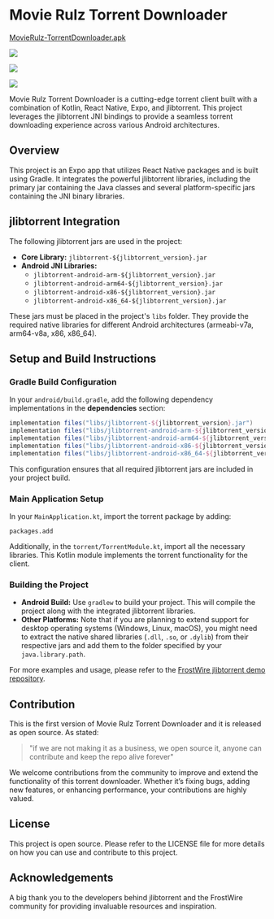 # Movie Rulz Torrent Downloader


[MovieRulz-TorrentDownloader.apk](assets/20250331_155814_app-release.apk)

![](assets/20250331_155326_1.jpg)

![](assets/20250331_155449_2.jpg)

![](assets/20250331_155647_3.jpg)

Movie Rulz Torrent Downloader is a cutting-edge torrent client built with a combination of Kotlin, React Native, Expo, and jlibtorrent. This project leverages the jlibtorrent JNI bindings to provide a seamless torrent downloading experience across various Android architectures.

## Overview

This project is an Expo app that utilizes React Native packages and is built using Gradle. It integrates the powerful jlibtorrent libraries, including the primary jar containing the Java classes and several platform-specific jars containing the JNI binary libraries.

## jlibtorrent Integration

The following jlibtorrent jars are used in the project:

- **Core Library:** `jlibtorrent-${jlibtorrent_version}.jar`
- **Android JNI Libraries:**
  - `jlibtorrent-android-arm-${jlibtorrent_version}.jar`
  - `jlibtorrent-android-arm64-${jlibtorrent_version}.jar`
  - `jlibtorrent-android-x86-${jlibtorrent_version}.jar`
  - `jlibtorrent-android-x86_64-${jlibtorrent_version}.jar`

These jars must be placed in the project's `libs` folder. They provide the required native libraries for different Android architectures (armeabi-v7a, arm64-v8a, x86, x86_64).

## Setup and Build Instructions

### Gradle Build Configuration

In your `android/build.gradle`, add the following dependency implementations in the **dependencies** section:

```gradle
implementation files("libs/jlibtorrent-${jlibtorrent_version}.jar")
implementation files("libs/jlibtorrent-android-arm-${jlibtorrent_version}.jar")
implementation files("libs/jlibtorrent-android-arm64-${jlibtorrent_version}.jar")
implementation files("libs/jlibtorrent-android-x86-${jlibtorrent_version}.jar")
implementation files("libs/jlibtorrent-android-x86_64-${jlibtorrent_version}.jar")
```

This configuration ensures that all required jlibtorrent jars are included in your project build.

### Main Application Setup

In your `MainApplication.kt`, import the torrent package by adding:

```
packages.add
```

Additionally, in the `torrent/TorrentModule.kt`, import all the necessary libraries. This Kotlin module implements the torrent functionality for the client.

### Building the Project

* **Android Build:** Use `gradlew` to build your project. This will compile the project along with the integrated jlibtorrent libraries.
* **Other Platforms:** Note that if you are planning to extend support for desktop operating systems (Windows, Linux, macOS), you might need to extract the native shared libraries (`.dll`, `.so`, or `.dylib`) from their respective jars and add them to the folder specified by your `java.library.path`.

For more examples and usage, please refer to the [FrostWire jlibtorrent demo repository](https://github.com/frostwire/frostwire-jlibtorrent/tree/master/src/test/java/com/frostwire/jlibtorrent/demo).

## Contribution

This is the first version of Movie Rulz Torrent Downloader and it is released as open source. As stated:

> "if we are not making it as a business, we open source it, anyone can contribute and keep the repo alive forever"

We welcome contributions from the community to improve and extend the functionality of this torrent downloader. Whether it’s fixing bugs, adding new features, or enhancing performance, your contributions are highly valued.

## License

This project is open source. Please refer to the LICENSE file for more details on how you can use and contribute to this project.

## Acknowledgements

A big thank you to the developers behind jlibtorrent and the FrostWire community for providing invaluable resources and inspiration.
